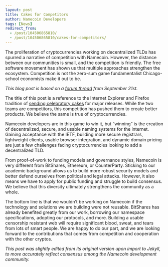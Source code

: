 ```yaml
---
layout: post
title: Cakes for Competitors
author: Namecoin Developers
tags: [News]
redirect_from:
  - /post/104506865810/
  - /post/104506865810/cakes-for-competitors/
---
```

The proliferation of cryptocurrencies working on decentralized TLDs has spurred a narrative of competition with Namecoin. However, the distance between our communities is small, and the competition is friendly. The free software movement has shown us that multiple approaches strengthen the ecosystem. Competition is not the zero-sum game fundamentalist Chicago-school economists make it out to be.

*This blog post is based on a [forum thread](https://forum.namecoin.org/viewtopic.php?f=5&t=2000) from September 21st.*

The title of this post is a reference to the Internet Explorer and Firefox tradition of [sending celebratory cakes](https://www.flickr.com/photos/jollyjake/278562314/) for major releases. While the two teams are competitors, this competition has pushed them to create better products.  We believe the same is true of cryptocurrencies.

Namecoin developers are in this game to win it, but “winning” is the creation of decentralized, secure, and usable naming systems for the internet. Gaining acceptance with the IETF, building more secure registrars, lightweight clients, usable browser integration, and dynamic domain pricing are just a few challenges facing cryptocurrencies looking to add a decentralized TLD.

From proof-of-work to funding models and governance styles, Namecoin is very different from BitShares, Ethereum, or CounterParty. Sticking to our academic background allows us to build more robust security models and better defend ourselves from political and legal attacks.  However, it also means we have to apply for public funding and struggle to build consensus.  We believe that this diversity ultimately strengthens the community as a whole.

The bottom line is that we wouldn’t be working on Namecoin if the technology and solutions we are building were not reusable. BitShares has already benefited greatly from our work, borrowing our namespace specifications, adopting our protocols, and more.  Building a usable censorship resistant web will require significant blood, sweat, and tears from lots of smart people.  We are happy to do our part, and we are looking forward to the contributions that comes from competition and cooperation with the other cryptos.

*This post was slightly edited from its original version upon import to Jekyll, to more accurately reflect consensus among the Namecoin development community.*
